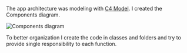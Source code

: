 The app architecture was modeling with [C4 Model](https://c4model.com/). I created the Components diagram.

![Components diagram](https://i.imgur.com/NkObKWt.png)

To better organization I create the code in classes and folders and try to provide single responsibility to each function.